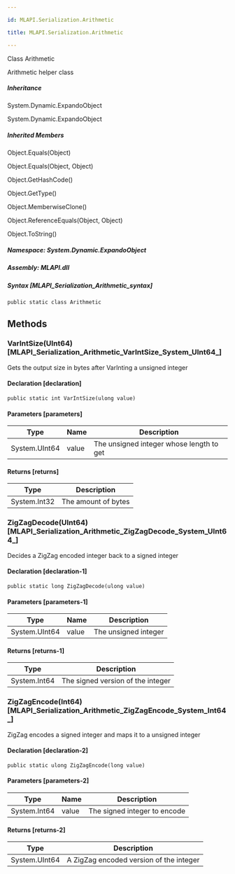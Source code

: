 ```yaml
---

id: MLAPI.Serialization.Arithmetic

title: MLAPI.Serialization.Arithmetic

---
```


Class Arithmetic

<div class="markdown level0 summary" markdown="1">

Arithmetic helper class

</div>

<div class="markdown level0 conceptual" markdown="1">

</div>

<div class="inheritance" markdown="1">

##### Inheritance

<div class="level0" markdown="1">

System.Dynamic.ExpandoObject

</div>

<div class="level1" markdown="1">

System.Dynamic.ExpandoObject

</div>

</div>

<div class="inheritedMembers" markdown="1">

##### Inherited Members

<div markdown="1">

Object.Equals(Object)

</div>

<div markdown="1">

Object.Equals(Object, Object)

</div>

<div markdown="1">

Object.GetHashCode()

</div>

<div markdown="1">

Object.GetType()

</div>

<div markdown="1">

Object.MemberwiseClone()

</div>

<div markdown="1">

Object.ReferenceEquals(Object, Object)

</div>

<div markdown="1">

Object.ToString()

</div>

</div>

##### **Namespace**: System.Dynamic.ExpandoObject

##### **Assembly**: MLAPI.dll

##### Syntax [MLAPI_Serialization_Arithmetic_syntax]

    public static class Arithmetic

## Methods <span id="MLAPI_Serialization_Arithmetic_VarIntSize_"></span>

### VarIntSize(UInt64) [MLAPI_Serialization_Arithmetic_VarIntSize_System_UInt64_]

<div class="markdown level1 summary" markdown="1">

Gets the output size in bytes after VarInting a unsigned integer

</div>

<div class="markdown level1 conceptual" markdown="1">

</div>

#### Declaration [declaration]

    public static int VarIntSize(ulong value)

#### Parameters [parameters]

| Type                                    | Name                                     | Description                              |
|-----------------------------------------|------------------------------------------|------------------------------------------|
| <span class="xref">System.UInt64</span> | <span class="parametername">value</span> | The unsigned integer whose length to get |

#### Returns [returns]

| Type                                   | Description         |
|----------------------------------------|---------------------|
| <span class="xref">System.Int32</span> | The amount of bytes |

<span id="MLAPI_Serialization_Arithmetic_ZigZagDecode_"></span>

### ZigZagDecode(UInt64) [MLAPI_Serialization_Arithmetic_ZigZagDecode_System_UInt64_]

<div class="markdown level1 summary" markdown="1">

Decides a ZigZag encoded integer back to a signed integer

</div>

<div class="markdown level1 conceptual" markdown="1">

</div>

#### Declaration [declaration-1]

    public static long ZigZagDecode(ulong value)

#### Parameters [parameters-1]

| Type                                    | Name                                     | Description          |
|-----------------------------------------|------------------------------------------|----------------------|
| <span class="xref">System.UInt64</span> | <span class="parametername">value</span> | The unsigned integer |

#### Returns [returns-1]

| Type                                   | Description                       |
|----------------------------------------|-----------------------------------|
| <span class="xref">System.Int64</span> | The signed version of the integer |

<span id="MLAPI_Serialization_Arithmetic_ZigZagEncode_"></span>

### ZigZagEncode(Int64) [MLAPI_Serialization_Arithmetic_ZigZagEncode_System_Int64_]

<div class="markdown level1 summary" markdown="1">

ZigZag encodes a signed integer and maps it to a unsigned integer

</div>

<div class="markdown level1 conceptual" markdown="1">

</div>

#### Declaration [declaration-2]

    public static ulong ZigZagEncode(long value)

#### Parameters [parameters-2]

| Type                                   | Name                                     | Description                  |
|----------------------------------------|------------------------------------------|------------------------------|
| <span class="xref">System.Int64</span> | <span class="parametername">value</span> | The signed integer to encode |

#### Returns [returns-2]

| Type                                    | Description                             |
|-----------------------------------------|-----------------------------------------|
| <span class="xref">System.UInt64</span> | A ZigZag encoded version of the integer |
